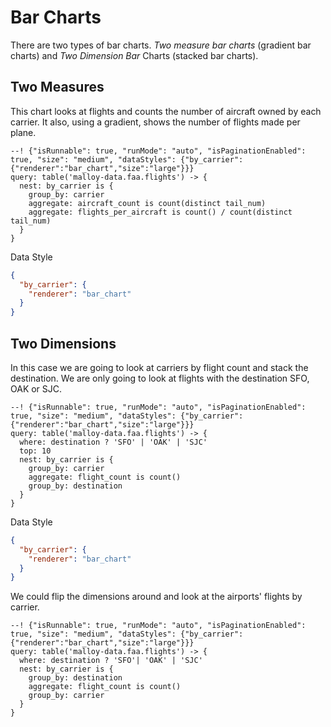 # Bar Charts

There are two types of bar charts.  _Two measure bar charts_ (gradient bar charts) and _Two Dimension Bar_ Charts (stacked bar charts).

## Two Measures

This chart looks at flights and counts the number of aircraft owned by each carrier.  It also, using a gradient,
shows the number of flights made per plane.

```malloy
--! {"isRunnable": true, "runMode": "auto", "isPaginationEnabled": true, "size": "medium", "dataStyles": {"by_carrier":{"renderer":"bar_chart","size":"large"}}}
query: table('malloy-data.faa.flights') -> {
  nest: by_carrier is {
    group_by: carrier
    aggregate: aircraft_count is count(distinct tail_num)
    aggregate: flights_per_aircraft is count() / count(distinct tail_num)
  }
}
```

Data Style

```json
{
  "by_carrier": {
    "renderer": "bar_chart"
  }
}
```

## Two Dimensions
In this case we are going to look at carriers by flight count and stack the destination.  We are only going to look at flights
with the destination SFO, OAK or SJC.

```malloy
--! {"isRunnable": true, "runMode": "auto", "isPaginationEnabled": true, "size": "medium", "dataStyles": {"by_carrier":{"renderer":"bar_chart","size":"large"}}}
query: table('malloy-data.faa.flights') -> {
  where: destination ? 'SFO' | 'OAK' | 'SJC'
  top: 10
  nest: by_carrier is {
    group_by: carrier
    aggregate: flight_count is count()
    group_by: destination
  }
}
```
Data Style

```json
{
  "by_carrier": {
    "renderer": "bar_chart"
  }
}
```

We could flip the dimensions around and look at the airports' flights by carrier.

```malloy
--! {"isRunnable": true, "runMode": "auto", "isPaginationEnabled": true, "size": "medium", "dataStyles": {"by_carrier":{"renderer":"bar_chart","size":"large"}}}
query: table('malloy-data.faa.flights') -> {
  where: destination ? 'SFO'| 'OAK' | 'SJC'
  nest: by_carrier is {
    group_by: destination
    aggregate: flight_count is count()
    group_by: carrier
  }
}
```
